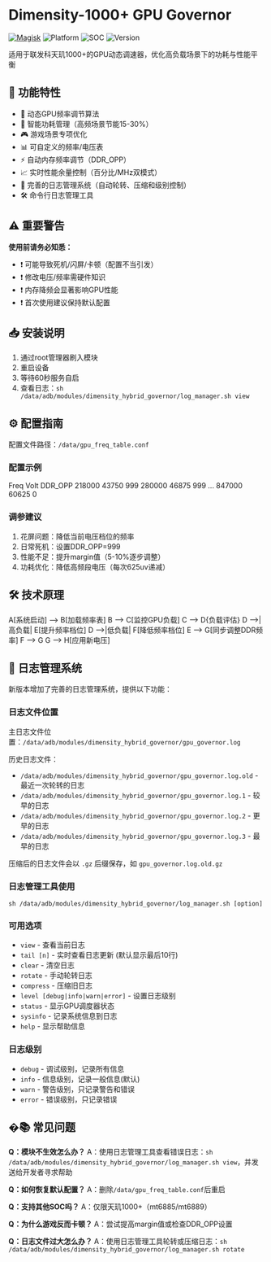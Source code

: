 # Dimensity-1000+ GPU Governor 

[![Magisk](https://img.shields.io/badge/Magisk-20.4%2B-brightgreen)](https://github.com/topjohnwu/Magisk)
![Platform](https://img.shields.io/badge/Platform-Android%2010.0%2B-blue)
![SOC](https://img.shields.io/badge/SOC-MediaTek_Dimensity_1000%2B-red)
![Version](https://img.shields.io/badge/Version-1.4.6-orange)

适用于联发科天玑1000+的GPU动态调速器，优化高负载场景下的功耗与性能平衡

## 📌 功能特性
- 🚀 动态GPU频率调节算法
- 🔋 智能功耗管理（高频场景节能15-30%）
- 🎮 游戏场景专项优化
- 📊 可自定义的频率/电压表
- ⚡ 自动内存频率调节（DDR_OPP）
- 📈 实时性能余量控制（百分比/MHz双模式）
- 📝 完善的日志管理系统（自动轮转、压缩和级别控制）
- 🛠️ 命令行日志管理工具

## ⚠️ 重要警告
**使用前请务必知悉：**
- ❗ 可能导致死机/闪屏/卡顿（配置不当引发）
- ❗ 修改电压/频率需硬件知识
- ❗ 内存降频会显著影响GPU性能
- ❗ 首次使用建议保持默认配置

## 📥 安装说明
1. 通过root管理器刷入模块
2. 重启设备
3. 等待60秒服务自启
4. 查看日志：`sh /data/adb/modules/dimensity_hybrid_governor/log_manager.sh view`

## ⚙️ 配置指南
配置文件路径：`/data/gpu_freq_table.conf`

### 配置示例
Freq Volt DDR_OPP
218000 43750 999
280000 46875 999
...
847000 60625 0

### 调参建议
1. 花屏问题：降低当前电压档位的频率
2. 日常死机：设置DDR_OPP=999
3. 性能不足：提升margin值（5-10%逐步调整）
4. 功耗优化：降低高频段电压（每次625uv递减）

## 🛠️ 技术原理
A[系统启动] --> B[加载频率表]
B --> C[监控GPU负载]
C --> D{负载评估}
D -->|高负载| E[提升频率档位]
D -->|低负载| F[降低频率档位]
E --> G[同步调整DDR频率]
F --> G
G --> H[应用新电压]

## 📝 日志管理系统
新版本增加了完善的日志管理系统，提供以下功能：

### 日志文件位置
主日志文件位置：`/data/adb/modules/dimensity_hybrid_governor/gpu_governor.log`

历史日志文件：
- `/data/adb/modules/dimensity_hybrid_governor/gpu_governor.log.old` - 最近一次轮转的日志
- `/data/adb/modules/dimensity_hybrid_governor/gpu_governor.log.1` - 较早的日志
- `/data/adb/modules/dimensity_hybrid_governor/gpu_governor.log.2` - 更早的日志
- `/data/adb/modules/dimensity_hybrid_governor/gpu_governor.log.3` - 最早的日志

压缩后的日志文件会以 `.gz` 后缀保存，如 `gpu_governor.log.old.gz`

### 日志管理工具使用
```
sh /data/adb/modules/dimensity_hybrid_governor/log_manager.sh [option]
```

### 可用选项
- `view` - 查看当前日志
- `tail [n]` - 实时查看日志更新 (默认显示最后10行)
- `clear` - 清空日志
- `rotate` - 手动轮转日志
- `compress` - 压缩旧日志
- `level [debug|info|warn|error]` - 设置日志级别
- `status` - 显示GPU调度器状态
- `sysinfo` - 记录系统信息到日志
- `help` - 显示帮助信息

### 日志级别
- `debug` - 调试级别，记录所有信息
- `info` - 信息级别，记录一般信息(默认)
- `warn` - 警告级别，只记录警告和错误
- `error` - 错误级别，只记录错误

## �📚 常见问题
**Q：模块不生效怎么办？**
A：使用日志管理工具查看错误日志：`sh /data/adb/modules/dimensity_hybrid_governor/log_manager.sh view`，并发送给开发者寻求帮助

**Q：如何恢复默认配置？**
A：删除`/data/gpu_freq_table.conf`后重启

**Q：支持其他SOC吗？**
A：仅限天玑1000+（mt6885/mt6889）

**Q：为什么游戏反而卡顿？**
A：尝试提高margin值或检查DDR_OPP设置

**Q：日志文件过大怎么办？**
A：使用日志管理工具轮转或压缩日志：`sh /data/adb/modules/dimensity_hybrid_governor/log_manager.sh rotate`
